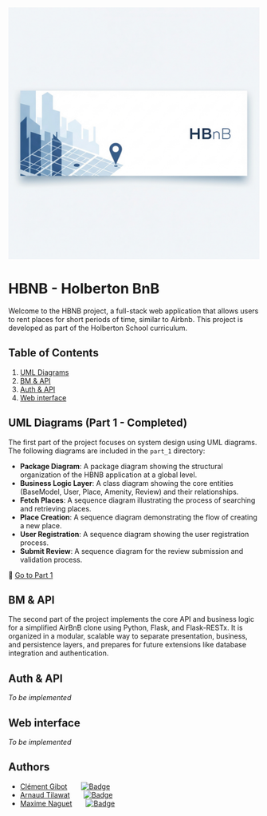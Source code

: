 <img src="Header_banner.jpeg" alt="Header Banner" width="600"/>

# HBNB - Holberton BnB

Welcome to the HBNB project, a full-stack web application that allows users to rent places for short periods of time, similar to Airbnb. This project is developed as part of the Holberton School curriculum.

## Table of Contents
1. [UML Diagrams](./part_1)
2. [BM & API](./part_2)
3. [Auth & API](./part_3)
4. [Web interface](./part_4)

## UML Diagrams (Part 1 - Completed)

The first part of the project focuses on system design using UML diagrams. The following diagrams are included in the `part_1` directory:

- **Package Diagram**: A package diagram showing the structural organization of the HBNB application at a global level.
- **Business Logic Layer**: A class diagram showing the core entities (BaseModel, User, Place, Amenity, Review) and their relationships.
- **Fetch Places**: A sequence diagram illustrating the process of searching and retrieving places.
- **Place Creation**: A sequence diagram demonstrating the flow of creating a new place.
- **User Registration**: A sequence diagram showing the user registration process.
- **Submit Review**: A sequence diagram for the review submission and validation process.

🔗 [Go to Part 1](./part_1)

## BM & API

The second part of the project implements the core API and business logic for a simplified AirBnB clone using Python, Flask, and Flask-RESTx. It is organized in a modular, scalable way to separate presentation, business, and persistence layers, and prepares for future extensions like database integration and authentication.

## Auth & API

*To be implemented*

## Web interface

*To be implemented*

## Authors
- [Clément Gibot](https://github.com/clementgibot25)&nbsp;&nbsp;&nbsp;&nbsp;&nbsp;&nbsp;&nbsp;[![Badge](https://badgen.net/badge/icon/github?icon=github&label)](https://github.com/clementgibot25)
- [Arnaud Tilawat](https://github.com/TilawatArnaud)&nbsp;&nbsp;&nbsp;&nbsp;&nbsp;&nbsp;&nbsp;[![Badge](https://badgen.net/badge/icon/github?icon=github&label)](https://github.com/TilawatArnaud)
- [Maxime Naguet](https://github.com/Roupies)&nbsp;&nbsp;&nbsp;&nbsp;&nbsp;&nbsp;&nbsp;[![Badge](https://badgen.net/badge/icon/github?icon=github&label)](https://github.com/Roupies)

